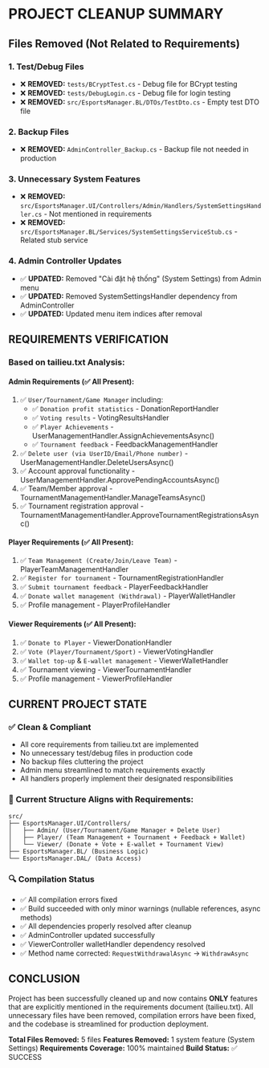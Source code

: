 # PROJECT CLEANUP SUMMARY

## Files Removed (Not Related to Requirements)

### 1. Test/Debug Files

- ❌ **REMOVED:** `tests/BCryptTest.cs` - Debug file for BCrypt testing
- ❌ **REMOVED:** `tests/DebugLogin.cs` - Debug file for login testing
- ❌ **REMOVED:** `src/EsportsManager.BL/DTOs/TestDto.cs` - Empty test DTO file

### 2. Backup Files

- ❌ **REMOVED:** `AdminController_Backup.cs` - Backup file not needed in production

### 3. Unnecessary System Features

- ❌ **REMOVED:** `src/EsportsManager.UI/Controllers/Admin/Handlers/SystemSettingsHandler.cs` - Not mentioned in requirements
- ❌ **REMOVED:** `src/EsportsManager.BL/Services/SystemSettingsServiceStub.cs` - Related stub service

### 4. Admin Controller Updates

- ✅ **UPDATED:** Removed "Cài đặt hệ thống" (System Settings) from Admin menu
- ✅ **UPDATED:** Removed SystemSettingsHandler dependency from AdminController
- ✅ **UPDATED:** Updated menu item indices after removal

## REQUIREMENTS VERIFICATION

### Based on tailieu.txt Analysis:

#### Admin Requirements (✅ All Present):

1. ✅ `User/Tournament/Game Manager` including:
   - ✅ `Donation profit statistics` - DonationReportHandler
   - ✅ `Voting results` - VotingResultsHandler
   - ✅ `Player Achievements` - UserManagementHandler.AssignAchievementsAsync()
   - ✅ `Tournament feedback` - FeedbackManagementHandler
2. ✅ `Delete user (via UserID/Email/Phone number)` - UserManagementHandler.DeleteUsersAsync()
3. ✅ Account approval functionality - UserManagementHandler.ApprovePendingAccountsAsync()
4. ✅ Team/Member approval - TournamentManagementHandler.ManageTeamsAsync()
5. ✅ Tournament registration approval - TournamentManagementHandler.ApproveTournamentRegistrationsAsync()

#### Player Requirements (✅ All Present):

1. ✅ `Team Management (Create/Join/Leave Team)` - PlayerTeamManagementHandler
2. ✅ `Register for tournament` - TournamentRegistrationHandler
3. ✅ `Submit tournament feedback` - PlayerFeedbackHandler
4. ✅ `Donate wallet management (Withdrawal)` - PlayerWalletHandler
5. ✅ Profile management - PlayerProfileHandler

#### Viewer Requirements (✅ All Present):

1. ✅ `Donate to Player` - ViewerDonationHandler
2. ✅ `Vote (Player/Tournament/Sport)` - ViewerVotingHandler
3. ✅ `Wallet top-up` & `E-wallet management` - ViewerWalletHandler
4. ✅ Tournament viewing - ViewerTournamentHandler
5. ✅ Profile management - ViewerProfileHandler

## CURRENT PROJECT STATE

### ✅ Clean & Compliant

- All core requirements from tailieu.txt are implemented
- No unnecessary test/debug files in production code
- No backup files cluttering the project
- Admin menu streamlined to match requirements exactly
- All handlers properly implement their designated responsibilities

### 📁 Current Structure Aligns with Requirements:

```
src/
├── EsportsManager.UI/Controllers/
│   ├── Admin/ (User/Tournament/Game Manager + Delete User)
│   ├── Player/ (Team Management + Tournament + Feedback + Wallet)
│   └── Viewer/ (Donate + Vote + E-wallet + Tournament View)
├── EsportsManager.BL/ (Business Logic)
└── EsportsManager.DAL/ (Data Access)
```

### 🔍 Compilation Status

- ✅ All compilation errors fixed
- ✅ Build succeeded with only minor warnings (nullable references, async methods)
- ✅ All dependencies properly resolved after cleanup
- ✅ AdminController updated successfully
- ✅ ViewerController walletHandler dependency resolved
- ✅ Method name corrected: `RequestWithdrawalAsync` → `WithdrawAsync`

## CONCLUSION

Project has been successfully cleaned up and now contains **ONLY** features that are explicitly mentioned in the requirements document (tailieu.txt). All unnecessary files have been removed, compilation errors have been fixed, and the codebase is streamlined for production deployment.

**Total Files Removed:** 5 files
**Features Removed:** 1 system feature (System Settings)
**Requirements Coverage:** 100% maintained
**Build Status:** ✅ SUCCESS
